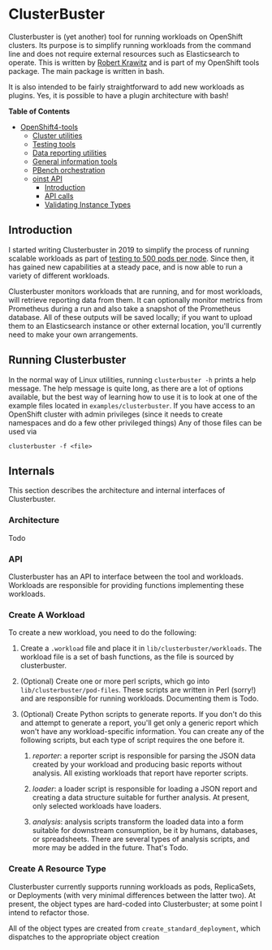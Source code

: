 # ClusterBuster

Clusterbuster is (yet another) tool for running workloads on OpenShift
clusters.  Its purpose is to simplify running workloads from the
command line and does not require external resources such as
Elasticsearch to operate.  This is written by [Robert
Krawitz](mailto:rlk@redhat.com) and is part of my OpenShift tools
package.  The main package is written in bash.

It is also intended to be fairly straightforward to add new workloads
as plugins.  Yes, it is possible to have a plugin architecture with bash!

<!-- markdown-toc start - Don't edit this section. Run M-x markdown-toc-generate-toc again -->
**Table of Contents**

- [OpenShift4-tools](#openshift4-tools)
    - [Cluster utilities](#cluster-utilities)
    - [Testing tools](#testing-tools)
    - [Data reporting utilities](#data-reporting-utilities)
    - [General information tools](#general-information-tools)
    - [PBench orchestration](#pbench-orchestration)
    - [oinst API](#oinst-api)
        - [Introduction](#introduction)
        - [API calls](#api-calls)
        - [Validating Instance Types](#validating-instance-types)

<!-- markdown-toc end -->

## Introduction

I started writing Clusterbuster in 2019 to simplify the process of
running scalable workloads as part of [testing to 500 pods per
node](https://cloud.redhat.com/blog/500_pods_per_node).  Since then,
it has gained new capabilities at a steady pace, and is now able to
run a variety of different workloads.

Clusterbuster monitors workloads that are running, and for most
workloads, will retrieve reporting data from them.  It can optionally
monitor metrics from Prometheus during a run and also take a snapshot
of the Prometheus database.  All of these outputs will be saved
locally; if you want to upload them to an Elasticsearch instance or
other external location, you'll currently need to make your own
arrangements.

## Running Clusterbuster

In the normal way of Linux utilities, running `clusterbuster -h`
prints a help message.  The help message is quite long, as there are a
lot of options available, but the best way of learning how to use it
is to look at one of the example files located in
`examples/clusterbuster`.  If you have access to an OpenShift cluster
with admin privileges (since it needs to create namespaces and do a
few other privileged things) Any of those files can be used via

```
clusterbuster -f <file>
```

## Internals

This section describes the architecture and internal interfaces of
Clusterbuster.

### Architecture

Todo

### API

Clusterbuster has an API to interface between the tool and workloads.
Workloads are responsible for providing functions implementing these
workloads.

### Create A Workload

To create a new workload, you need to do the following:

1. Create a `.workload` file and place it in
   `lib/clusterbuster/workloads`.  The workload file is a set of bash
   functions, as the file is sourced by clusterbuster.
   
2. (Optional) Create one or more perl scripts, which go into
   `lib/clusterbuster/pod-files`.  These scripts are written in Perl
   (sorry!) and are responsible for running workloads.  Documenting
   them is Todo.
   
3. (Optional) Create Python scripts to generate reports.  If you don't
   do this and attempt to generate a report, you'll get only a generic
   report which won't have any workload-specific information.  You can
   create any of the following scripts, but each type of script
   requires the one before it.
   
   1. *reporter*: a reporter script is responsible for parsing the
      JSON data created by your workload and producing basic reports
      without analysis.  All existing workloads that report have
      reporter scripts.
	  
   2. *loader*: a loader script is responsible for loading a JSON
      report and creating a data structure suitable for further
      analysis.  At present, only selected workloads have loaders.

   3. *analysis*: analysis scripts transform the loaded data into a
      form suitable for downstream consumption, be it by humans,
      databases, or spreadsheets.  There are several types of analysis
      scripts, and more may be added in the future.  That's Todo.
	  
### Create A Resource Type

Clusterbuster currently supports running workloads as pods,
ReplicaSets, or Deployments (with very minimal differences between the
latter two).  At present, the object types are hard-coded into
Clusterbuster; at some point I intend to refactor those.

All of the object types are created from `create_standard_deployment`,
which dispatches to the appropriate object creation
